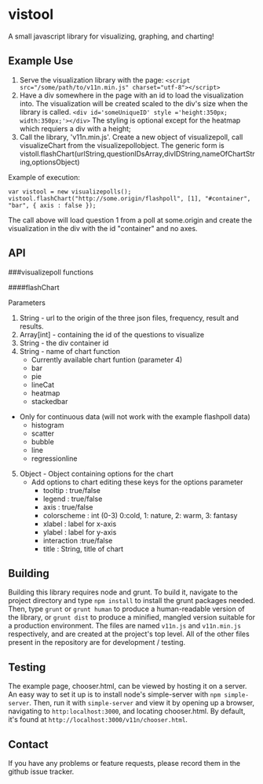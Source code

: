 vistool
=======
A small javascript library for visualizing, graphing, and charting!

Example Use
-------
1. Serve the visualization library with the page:
`<script src="/some/path/to/v11n.min.js" charset="utf-8"></script>`
2. Have a div somewhere in the page with an id to load the visualization into. The visualization will be created scaled to the div's size when the library is called.
`<div id='someUniqueID' style ='height:350px; width:350px;'></div>`
The styling is optional except for the heatmap which requiers a div with a height;
3. Call the library, 'v11n.min.js'. Create a new object of visualizepoll, call visualizeChart from the visualizepollobject. The generic form is vistoll.flashChart(urlString,questionIDsArray,divIDString,nameOfChartString,optionsObject)

Example of execution:

	var vistool = new visualizepolls();
	vistool.flashChart("http://some.origin/flashpoll", [1], "#container",
    "bar", { axis : false });

The call above will load question 1 from a poll at some.origin and create the visualization in the div with the id "container" and no axes.

API
-------
###visualizepoll functions

####flashChart

Parameters

1. String - url to the origin of the three json files, frequency, result and results.
2.  Array[int] - containing the id of the questions to visualize
3. String - the div container id
4. String -  name of chart function
   * Currently available chart funtion (parameter 4)
    * bar
    * pie
    * lineCat
    * heatmap
    * stackedbar
  * Only for continuous data (will not work with the example flashpoll data)
     * histogram
    * scatter 
     * bubble
    * line 
    * regressionline
5. Object - Object containing options for the chart
    * Add options to chart editing these keys for the options parameter
         * tooltip : true/false
         * legend : true/false
         * axis : true/false
         * colorscheme : int (0-3) 0:cold, 1: nature, 2: warm, 3: fantasy
         * xlabel : label for x-axis
         * ylabel : label for y-axis
         * interaction :true/false
         * title : String, title of chart

Building
-------
Building this library requires node and grunt. To build it, navigate to the project directory and type `npm install` to install the grunt packages needed. Then, type `grunt` or `grunt human` to produce a human-readable version of the library, or `grunt dist` to produce a minified, mangled version suitable for a production environment. The files are named `v11n.js` and `v11n.min.js` respectively, and are created at the project's top level. All of the other files present in the repository are for development / testing.

Testing
-------
The example page, chooser.html, can be viewed by hosting it on a server. An easy way to set it up is to install node's simple-server with `npm simple-server`. Then, run it with `simple-server` and view it by opening up a browser, navigating to `http:localhost:3000`, and locating chooser.html. By default, it's found at `http://localhost:3000/v11n/chooser.html`. 

Contact
-------
If you have any problems or feature requests, please record them in the github issue tracker.